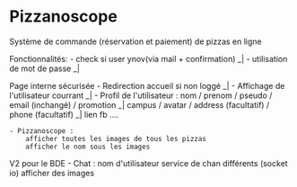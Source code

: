 # Pizzanoscope

Système de commande (réservation et paiement) de pizzas en ligne

Fonctionnalités:
	- check si user ynov(via mail + confirmation) _|
	- utilisation de mot de passe _|

Page interne sécurisée
	- Redirection accueil si non loggé _|
	- Affichage de l'utilisateur courrant _|
	- Profil de l'utilisateur :
		nom / prenom / pseudo / email (inchangé) / promotion _|
		campus / avatar / address (facultatif) / phone (facultatif) _|
		lien fb ....

	- Pizzanoscope :
		afficher toutes les images de tous les pizzas
		afficher le nom sous les images



V2 pour le BDE
    - Chat :
		nom d'utilisateur
		service de chan différents (socket io)
		afficher des images
